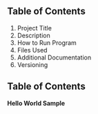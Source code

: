 ## Table of Contents 
1. Project Title 
2. Description
3. How to Run Program
4. Files Used
5. Additional Documentation
6. Versioning
## Table of Contents
**Hello World Sample**
